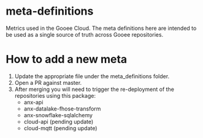 # meta-definitions

Metrics used in the Gooee Cloud. The meta definitions here are intended to be
used as a single source of truth across Gooee repositories.


# How to add a new meta

1. Update the appropriate file under the meta_definitions folder. 
2. Open a PR against master. 
3. After merging you will need to trigger the re-deployment of the repositories
   using this package:
     - anx-api
     - anx-datalake-fhose-transform
     - anx-snowflake-sqlalchemy 
     - cloud-api (pending update)
     - cloud-mqtt (pending update)
